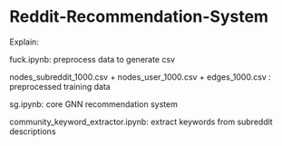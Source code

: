 # Reddit-Recommendation-System

Explain:

fuck.ipynb: preprocess data to generate csv

nodes_subreddit_1000.csv + nodes_user_1000.csv + edges_1000.csv : preprocessed training data

sg.ipynb: core GNN recommendation system

community_keyword_extractor.ipynb: extract keywords from subreddit descriptions
